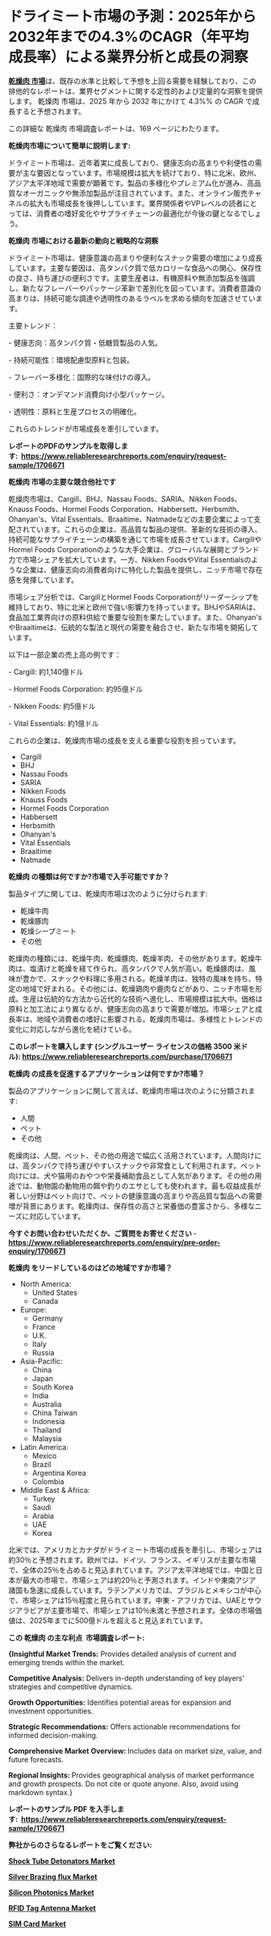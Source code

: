 <p><h1>ドライミート市場の予測：2025年から2032年までの4.3%のCAGR（年平均成長率）による業界分析と成長の洞察</h1></p><p data-sourcepos="1:1-1:157"><strong><a href="https://www.reliableresearchreports.com/dried-meats-r1706671?utm_campaign=110&utm_medium=36&utm_source=Github&utm_content=ia&utm_term=21012025&utm_id=dried-meats">乾燥肉 市場</a></strong>は、既存の水準と比較して予想を上回る需要を経験しており、この排他的なレポートは、業界セグメントに関する定性的および定量的な洞察を提供します。 乾燥肉 市場は、2025 年から 2032 年にかけて 4.3%% の CAGR で成長すると予想されます。</p>
<p data-sourcepos="3:1-3:50">この詳細な 乾燥肉 市場調査レポートは、169 ページにわたります。</p>
<p><strong>乾燥肉市場について簡単に説明します:</strong></p>
<p><p>ドライミート市場は、近年着実に成長しており、健康志向の高まりや利便性の需要が主な要因となっています。市場規模は拡大を続けており、特に北米、欧州、アジア太平洋地域で需要が顕著です。製品の多様化やプレミアム化が進み、高品質なオーガニックや無添加製品が注目されています。また、オンライン販売チャネルの拡大も市場成長を後押ししています。業界関係者やVPレベルの読者にとっては、消費者の嗜好変化やサプライチェーンの最適化が今後の鍵となるでしょう。</p></p>
<p><strong>乾燥肉 市場における最新の動向と戦略的な洞察</strong></p>
<p><p>ドライミート市場は、健康意識の高まりや便利なスナック需要の増加により成長しています。主要な要因は、高タンパク質で低カロリーな食品への関心、保存性の良さ、持ち運びの便利さです。主要生産者は、有機原料や無添加製品を強調し、新たなフレーバーやパッケージ革新で差別化を図っています。消費者意識の高まりは、持続可能な調達や透明性のあるラベルを求める傾向を加速させています。</p><p>主要トレンド：</p><p>- 健康志向：高タンパク質・低糖質製品の人気。</p><p>- 持続可能性：環境配慮型原料と包装。</p><p>- フレーバー多様化：国際的な味付けの導入。</p><p>- 便利さ：オンデマンド消費向け小型パッケージ。</p><p>- 透明性：原料と生産プロセスの明確化。</p><p>これらのトレンドが市場成長を牽引しています。</p></p>
<p><strong>レポートのPDFのサンプルを取得します</strong><strong>:&nbsp;&nbsp;<a href="https://www.reliableresearchreports.com/enquiry/request-sample/1706671?utm_campaign=110&utm_medium=36&utm_source=Github&utm_content=ia&utm_term=21012025&utm_id=dried-meats">https://www.reliableresearchreports.com/enquiry/request-sample/1706671</a></strong></p>
<p><strong>乾燥肉 市場の主要な競合他社です</strong></p>
<p><p>乾燥肉市場は、Cargill、BHJ、Nassau Foods、SARIA、Nikken Foods、Knauss Foods、Hormel Foods Corporation、Habbersett、Herbsmith、Ohanyan's、Vital Essentials、Braaitime、Natmadeなどの主要企業によって支配されています。これらの企業は、高品質な製品の提供、革新的な技術の導入、持続可能なサプライチェーンの構築を通じて市場を成長させています。CargillやHormel Foods Corporationのような大手企業は、グローバルな展開とブランド力で市場シェアを拡大しています。一方、Nikken FoodsやVital Essentialsのような企業は、健康志向の消費者向けに特化した製品を提供し、ニッチ市場で存在感を発揮しています。</p><p>市場シェア分析では、CargillとHormel Foods Corporationがリーダーシップを維持しており、特に北米と欧州で強い影響力を持っています。BHJやSARIAは、食品加工業界向けの原料供給で重要な役割を果たしています。また、Ohanyan'sやBraaitimeは、伝統的な製法と現代の需要を融合させ、新たな市場を開拓しています。</p><p>以下は一部企業の売上高の例です：</p><p>- Cargill: 約1,140億ドル</p><p>- Hormel Foods Corporation: 約95億ドル</p><p>- Nikken Foods: 約5億ドル</p><p>- Vital Essentials: 約1億ドル</p><p>これらの企業は、乾燥肉市場の成長を支える重要な役割を担っています。</p></p>
<p><ul><li>Cargill</li><li>BHJ</li><li>Nassau Foods</li><li>SARIA</li><li>Nikken Foods</li><li>Knauss Foods</li><li>Hormel Foods Corporation</li><li>Habbersett</li><li>Herbsmith</li><li>Ohanyan's</li><li>Vital Essentials</li><li>Braaitime</li><li>Natmade</li></ul></p>
<p><strong>乾燥肉 の種類は何ですか?市場で入手可能ですか？</strong></p>
<p>製品タイプに関しては、乾燥肉市場は次のように分けられます:</p>
<p><ul><li>乾燥牛肉</li><li>乾燥豚肉</li><li>乾燥シープミート</li><li>その他</li></ul></p>
<p><p>乾燥肉の種類には、乾燥牛肉、乾燥豚肉、乾燥羊肉、その他があります。乾燥牛肉は、塩漬けと乾燥を経て作られ、高タンパクで人気が高い。乾燥豚肉は、風味が豊かで、スナックや料理に多用される。乾燥羊肉は、独特の風味を持ち、特定の地域で好まれる。その他には、乾燥鶏肉や鹿肉などがあり、ニッチ市場を形成。生産は伝統的な方法から近代的な技術へ進化し、市場規模は拡大中。価格は原料と加工法により異なるが、健康志向の高まりで需要が増加。市場シェアと成長率は、地域や消費者の嗜好に影響される。乾燥肉市場は、多様性とトレンドの変化に対応しながら進化を続けている。</p></p>
<p><strong>このレポートを購入します (シングルユーザー ライセンスの価格 3500 米ドル):&nbsp;<a href="https://www.reliableresearchreports.com/purchase/1706671?utm_campaign=110&utm_medium=36&utm_source=Github&utm_content=ia&utm_term=21012025&utm_id=dried-meats">https://www.reliableresearchreports.com/purchase/1706671</a></strong></p>
<p><strong>乾燥肉 の成長を促進するアプリケーションは何ですか?市場？</strong></p>
<p>製品のアプリケーションに関して言えば、乾燥肉市場は次のように分類されます:</p>
<p><ul><li>人間</li><li>ペット</li><li>その他</li></ul></p>
<p><p>乾燥肉は、人間、ペット、その他の用途で幅広く活用されています。人間向けには、高タンパクで持ち運びやすいスナックや非常食として利用されます。ペット向けには、犬や猫用のおやつや栄養補助食品として人気があります。その他の用途では、動物園の動物用の餌や釣りのエサとしても使われます。最も収益成長が著しい分野はペット向けで、ペットの健康意識の高まりや高品質な製品への需要増が背景にあります。乾燥肉は、保存性の高さと栄養価の豊富さから、多様なニーズに対応しています。</p></p>
<p><strong>今すぐお問い合わせいただくか、ご質問をお寄せください</strong><strong>&nbsp;</strong>-<strong><a href="https://www.reliableresearchreports.com/enquiry/pre-order-enquiry/1706671?utm_campaign=110&utm_medium=36&utm_source=Github&utm_content=ia&utm_term=21012025&utm_id=dried-meats">https://www.reliableresearchreports.com/enquiry/pre-order-enquiry/1706671</a></strong></p>
<p><strong>乾燥肉 をリードしているのはどの地域ですか市場？</strong></p>
<p><ul>
    <li>
        North America:
        <ul>
            <li>United States</li>
            <li>Canada</li>
        </ul>
    </li>
    <li>
        Europe:
        <ul>
            <li>Germany</li>
            <li>France</li>
            <li>U.K.</li>
            <li>Italy</li>
            <li>Russia</li>
        </ul>
    </li>
    <li>
        Asia-Pacific:
        <ul>
            <li>China</li>
            <li>Japan</li>
            <li>South Korea</li>
            <li>India</li>
            <li>Australia</li>
            <li>China Taiwan</li>
            <li>Indonesia</li>
            <li>Thailand</li>
            <li>Malaysia</li>
        </ul>
    </li>
    <li>
        Latin America:
        <ul>
            <li>Mexico</li>
            <li>Brazil</li>
            <li>Argentina Korea</li>
            <li>Colombia</li>
        </ul>
    </li>
    <li>
        Middle East & Africa:
        <ul>
            <li>Turkey</li>
            <li>Saudi</li>
            <li>Arabia</li>
            <li>UAE</li>
            <li>Korea</li>
        </ul>
    </li>
    </ul></p>
<p><p>北米では、アメリカとカナダがドライミート市場の成長を牽引し、市場シェアは約30％と予想されます。欧州では、ドイツ、フランス、イギリスが主要な市場で、全体の25％を占めると見込まれています。アジア太平洋地域では、中国と日本が最大の市場で、市場シェアは約20％と予測されます。インドや東南アジア諸国も急速に成長しています。ラテンアメリカでは、ブラジルとメキシコが中心で、市場シェアは15％程度と見られています。中東・アフリカでは、UAEとサウジアラビアが主要市場で、市場シェアは10％未満と予想されます。全体の市場価値は、2025年までに500億ドルを超えると見込まれています。</p></p>
<p><strong>この 乾燥肉 の主な利点&nbsp; 市場調査レポート:</strong></p>
<p><strong>{Insightful Market Trends:</strong> Provides detailed analysis of current and emerging trends within the market.</p>
<p><strong>Competitive Analysis:</strong> Delivers in-depth understanding of key players' strategies and competitive dynamics.</p>
<p><strong>Growth Opportunities:</strong> Identifies potential areas for expansion and investment opportunities.</p>
<p><strong>Strategic Recommendations:</strong> Offers actionable recommendations for informed decision-making.</p>
<p><strong>Comprehensive Market Overview: </strong>Includes data on market size, value, and future forecasts.</p>
<p><strong>Regional Insights: </strong>Provides geographical analysis of market performance and growth prospects. Do not cite or quote anyone. Also, avoid using markdown syntax.}</p>
<p><strong>レポートのサンプル PDF を入手します:&nbsp;</strong><strong>&nbsp;<a href="https://www.reliableresearchreports.com/enquiry/request-sample/1706671?utm_campaign=110&utm_medium=36&utm_source=Github&utm_content=ia&utm_term=21012025&utm_id=dried-meats">https://www.reliableresearchreports.com/enquiry/request-sample/1706671</a></strong></p>
<p></p>
<p></p>
<p></p>
<p></p>
<p><strong>弊社からのさらなるレポートをご覧ください:</strong></p>
<p><strong><p><a href="https://github.com/NarcisoFerry/Market-Research-Report-List-1/blob/main/shock-tube-detonators-market.md?utm_campaign=110&utm_medium=36&utm_source=Github&utm_content=ia&utm_term=21012025&utm_id=dried-meats">Shock Tube Detonators Market</a></p><p><a href="https://github.com/kathiestrine5ty/Market-Research-Report-List-1/blob/main/silver-brazing-flux-market.md?utm_campaign=110&utm_medium=36&utm_source=Github&utm_content=ia&utm_term=21012025&utm_id=dried-meats">Silver Brazing flux Market</a></p><p><a href="https://github.com/FosterFahey91/Market-Research-Report-List-1/blob/main/silicon-photonics-market.md?utm_campaign=110&utm_medium=36&utm_source=Github&utm_content=ia&utm_term=21012025&utm_id=dried-meats">Silicon Photonics Market</a></p><p><a href="https://github.com/globismark/Market-Research-Report-List-6/blob/main/rfid-tag-antenna-market.md?utm_campaign=110&utm_medium=36&utm_source=Github&utm_content=ia&utm_term=21012025&utm_id=dried-meats">RFID Tag Antenna Market</a></p><p><a href="https://github.com/mayabungard8092/Market-Research-Report-List-1/blob/main/sim-card-market.md?utm_campaign=110&utm_medium=36&utm_source=Github&utm_content=ia&utm_term=21012025&utm_id=dried-meats">SIM Card Market</a></p></strong></p>